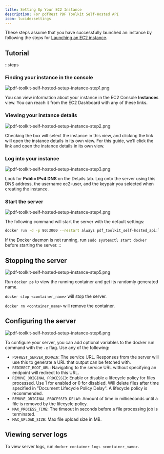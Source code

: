 ```yaml
---
title: Setting Up Your EC2 Instance
description: For pdfRest PDF Toolkit Self-Hosted API
icon: lucide:settings
---
```


These steps assume that you have successfully launched an instance by following the steps for [Launching an EC2 instance](/pdf-toolkit-self-hosted/amazon-machine-image/launching-an-ec2-instance).

## Tutorial

::steps
### Finding your instance in the console

![pdf-toolkit-self-hosted-setup-instance-step1.png](/pdf-toolkit-instructions/setting-up-your-ec2-instance/pdf-toolkit-self-hosted-setup-instance-step1.png)

You can view information about your instance in the EC2 Console **Instances** view. You can reach it from the EC2 Dashboard with any of these links.

### **Viewing your instance details**

![pdf-toolkit-self-hosted-setup-instance-step2.png](/pdf-toolkit-instructions/setting-up-your-ec2-instance/pdf-toolkit-self-hosted-setup-instance-step2.png)

Checking the box will select the instance in this view, and clicking the link will open the instance details in its own view. For this guide, we’ll click the link and open the instance details in its own view.

### **Log into your instance**

![pdf-toolkit-self-hosted-setup-instance-step3.png](/pdf-toolkit-instructions/setting-up-your-ec2-instance/pdf-toolkit-self-hosted-setup-instance-step3.png)

Look for **Public IPv4 DNS** on the Details tab. Log onto the server using this DNS address, the username ec2-user, and the keypair you selected when creating the instance.

### **Start the server**

![pdf-toolkit-self-hosted-setup-instance-step4.png](/pdf-toolkit-instructions/setting-up-your-ec2-instance/pdf-toolkit-self-hosted-setup-instance-step4.png)

The following command will start the server with the default settings:

```bash
docker run -d -p 80:3000 --restart always pdf_toolkit_self-hosted_api:latest
```

If the Docker daemon is not running, run `sudo systemctl start docker` before starting the server.
::

## Stopping the server

![pdf-toolkit-self-hosted-setup-instance-step5.png](/pdf-toolkit-instructions/setting-up-your-ec2-instance/pdf-toolkit-self-hosted-setup-instance-step5.png)

Run `docker ps` to view the running container and get its randomly generated name.

`docker stop <container_name>` will stop the server.

`docker rm <container_name>` will remove the container.

## Configuring the server

![pdf-toolkit-self-hosted-setup-instance-step6.png](/pdf-toolkit-instructions/setting-up-your-ec2-instance/pdf-toolkit-self-hosted-setup-instance-step6.png)

To configure your server, you can add optional variables to the docker run command with the `-e` flag. Use any of the following:

- `PDFREST_SERVER_DOMAIN`: The service URL. Responses from the server will use this to generate a URL that output can be fetched with.
- `REDIRECT_ROOT_URL`: Navigating to the service URL without specifying an endpoint will redirect to this URL.
- `REMOVE_ORIGINAL_PROCESSED`: Enable or disable a lifecycle policy for files processed. Use 1 for enabled or 0 for disabled. Will delete files after time specified in "Document Lifecycle Policy Delay". A lifecycle policy is recommended.
- `REMOVE_ORIGINAL_PROCESSED_DELAY`: Amount of time in milliseconds until a file is removed by the lifecycle policy.
- `MAX_PROCESS_TIME`: The timeout in seconds before a file processing job is terminated.
- `MAX_UPLOAD_SIZE`: Max file upload size in MB.

## Viewing server logs

To view server logs, run `docker container logs <container_name>`.
